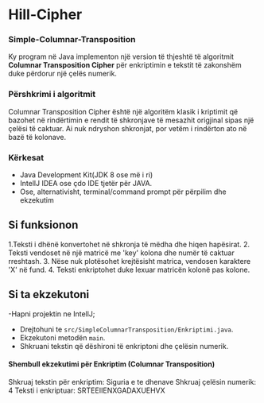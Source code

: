 # Hill-Cipher




### Simple-Columnar-Transposition

Ky program në Java implementon një version të thjeshtë të algoritmit **Columnar Transposition Cipher** për enkriptimin e tekstit të zakonshëm duke përdorur një çelës numerik.
### Përshkrimi i algoritmit
Columnar Transposition Cipher është një algoritëm klasik i kriptimit që bazohet
në rindërtimin e rendit të shkronjave të mesazhit origjinal sipas një çelësi të
caktuar. Ai nuk ndryshon shkronjat, por vetëm i rindërton ato në bazë të kolonave.

### Kërkesat
- Java Development Kit(JDK 8 ose më i ri)
- IntellJ IDEA ose çdo IDE tjetër për JAVA.
- Ose, alternativisht, terminal/command prompt për përpilim dhe ekzekutim

## Si funksionon 
1.Teksti i dhënë konvertohet në shkronja të mëdha dhe hiqen hapësirat.
2. Teksti vendoset në një matricë me 'key' kolona dhe numër të caktuar rreshtash.
3. Nëse nuk plotësohet krejtësisht matrica, vendosen karaktere 'X' në fund.
4. Teksti enkriptohet duke lexuar matricën kolonë pas kolone. 

## Si ta ekzekutoni
-Hapni projektin ne IntellJ;
- Drejtohuni te `src/SimpleColumnarTransposition/Enkriptimi.java`.
- Ekzekutoni metodën `main`.
- Shkruani tekstin që dëshironi të enkriptoni dhe çelësin numerik. 


#### Shembull ekzekutimi për Enkriptim (Columnar Transposition)
Shkruaj tekstin për enkriptim: Siguria e te dhenave
Shkruaj çelësin numerik: 4
Teksti i enkriptuar: SRTEEIIENXGADAXUEHVX



